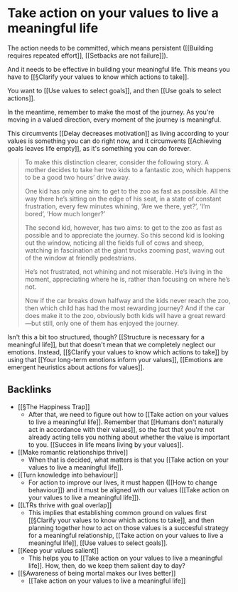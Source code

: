 # Take action on your values to live a meaningful life
The action needs to be committed, which means persistent ([[Building requires repeated effort]], [[Setbacks are not failure]]).

And it needs to be effective in building your meaningful life. This means you have to [[§Clarify your values to know which actions to take]].

You want to [[Use values to select goals]], and then [[Use goals to select actions]].

In the meantime, remember to make the most of the journey. As you're moving in a valued direction, every moment of the journey is meaningful.

This circumvents [[Delay decreases motivation]] as living according to your values is something you can do right now, and it circumvents [[Achieving goals leaves life empty]], as it's something you can do forever.

> To make this distinction clearer, consider the following story. A mother decides to take her two kids to a fantastic zoo, which happens to be a good two hours’ drive away. 
> 
> One kid has only one aim: to get to the zoo as fast as possible. All the way there he’s sitting on the edge of his seat, in a state of constant frustration, every few minutes whining, ‘Are we there, yet?’, ‘I’m bored’, ‘How much longer?’
> 
> The second kid, however, has two aims: to get to the zoo as fast as possible and to appreciate the journey. So this second kid is looking out the window, noticing all the fields full of cows and sheep, watching in fascination at the giant trucks zooming past, waving out of the window at friendly pedestrians. 
> 
> He’s not frustrated, not whining and not miserable. He’s living in the moment, appreciating where he is, rather than focusing on where he’s not.
> 
> Now if the car breaks down halfway and the kids never reach the zoo, then which child has had the most rewarding journey? And if the car does make it to the zoo, obviously both kids will have a great reward—but still, only one of them has enjoyed the journey.

Isn't this a bit too structured, though? [[Structure is necessary for a meaningful life]], but that doesn't mean that we completely neglect our emotions. Instead, [[§Clarify your values to know which actions to take]] by using that [[Your long-term emotions inform your values]], [[Emotions are emergent heuristics about actions for values]].

## Backlinks
* [[§The Happiness Trap]]
	* After that, we need to figure out how to [[Take action on your values to live a meaningful life]]. Remember that [[Humans don't naturally act in accordance with their values]], so the fact that you're not already acting tells you nothing about whether the value is important to you. [[Succes in life means living by your values]].
* [[Make romantic relationships thrive]]
	* When that is decided, what matters is that you [[Take action on your values to live a meaningful life]].
* [[Turn knowledge into behaviour]]
	* For action to improve our lives, it must happen ([[How to change behaviour]]) and it must be aligned with our values ([[Take action on your values to live a meaningful life]]).
* [[LTRs thrive with goal overlap]]
	* This implies that establishing common ground on values first [[§Clarify your values to know which actions to take]], and then planning together how to act on those values is a succesful strategy for a meaningful relationship, [[Take action on your values to live a meaningful life]], [[Use values to select goals]].
* [[Keep your values salient]]
	* This helps you to [[Take action on your values to live a meaningful life]]. How, then, do we keep them salient day to day?
* [[§Awareness of being mortal makes our lives better]]
	* [[Take action on your values to live a meaningful life]]

<!-- #Life -->

<!-- {BearID:573804CD-ACD3-4892-BC28-6B1C485BD861-15756-00001304591BD4F1} -->
